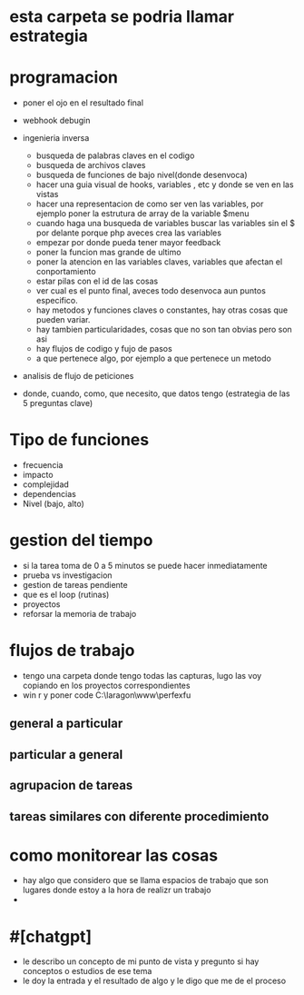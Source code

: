 # esta carpeta se podria llamar estrategia

# programacion
- poner el ojo en el resultado final
- webhook debugin
- ingenieria inversa
    - busqueda de palabras claves en el codigo
    - busqueda de archivos claves
    - busqueda de funciones de bajo nivel(donde desenvoca)
    - hacer una guia visual de hooks, variables , etc y donde se ven en las vistas
    - hacer una representacion de como ser ven las variables, por ejemplo poner la estrutura de array de la variable $menu
    - cuando haga una busqueda de variables buscar las variables sin el $ por delante porque php aveces crea las variables
    - empezar por donde pueda tener mayor feedback
    - poner la funcion mas grande de ultimo
    - poner la atencion en las variables claves, variables que afectan el  conportamiento
    - estar pilas con el id de las cosas
    - ver cual es el punto final, aveces todo desenvoca aun puntos especifico.
    - hay metodos y funciones claves o constantes, hay otras cosas que pueden variar.
    - hay tambien particularidades, cosas que no son tan obvias pero son asi
    - hay flujos de codigo y fujo de pasos 
    -  a que pertenece algo, por ejemplo a que pertenece un metodo

- analisis de flujo de peticiones
- donde, cuando, como, que necesito, que datos tengo (estrategia de las 5 preguntas clave)

# Tipo de funciones
- frecuencia
- impacto
- complejidad
- dependencias
- Nivel (bajo, alto)
# gestion del tiempo
- si la tarea toma de 0 a 5 minutos se puede hacer inmediatamente
- prueba vs investigacion
- gestion de tareas pendiente
- que es el loop (rutinas)
- proyectos
- reforsar la memoria de trabajo
# flujos de trabajo
- tengo una carpeta donde tengo todas las capturas, lugo las voy copiando en los proyectos correspondientes
- win r y poner code C:\laragon\www\perfexfu
## general a particular
## particular a general
## agrupacion de tareas
## tareas similares con diferente procedimiento

# como monitorear las cosas
- hay algo que considero que se llama espacios de trabajo que son lugares donde estoy a la hora de realizr un trabajo
- 

# #[chatgpt] 
- le describo un concepto de mi punto de vista y pregunto si hay conceptos o estudios de ese tema
- le doy la entrada y el resultado de algo y le digo que me de el proceso